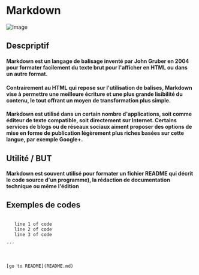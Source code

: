 # Markdown

![Image](https://www.taskade.com/blog/wp-content/uploads/2022/03/markdown-logo-1.gif)

## Descpriptif


#### Markdown est un langage de balisage inventé par John Gruber en 2004 pour formater facilement du texte brut  pour l'afficher en HTML ou dans un autre format. 
 
 #### Contrairement au  HTML qui repose sur l'utilisation de balises,  Markdown vise à permettre une meilleure écriture et une plus grande lisibilité du contenu, le tout offrant un moyen de transformation plus simple. 
 
  #### Markdown est utilisé dans un certain nombre d'applications, soit comme éditeur de texte compatible, soit directement sur Internet. Certains services de blogs ou de réseaux sociaux aiment proposer des options de mise en forme de publication légèrement plus riches basées sur cette langue, par exemple  Google+.

## Utilité / BUT      

#### Markdown est souvent utilisé pour formater un fichier README qui décrit le code source d'un programme), la rédaction de documentation technique ou même l'édition


## Exemples de codes

 ```
  
    line 1 of code
    line 2 of code
    line 3 of code

´´´



[go to README](README.md)


